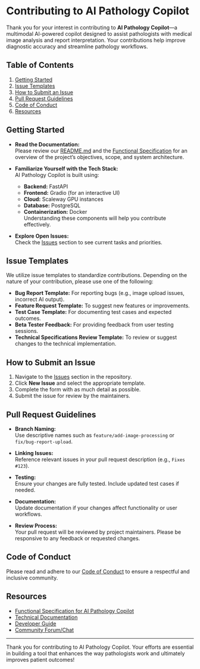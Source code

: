 # Contributing to AI Pathology Copilot

Thank you for your interest in contributing to **AI Pathology Copilot**—a multimodal AI-powered copilot designed to assist pathologists with medical image analysis and report interpretation. Your contributions help improve diagnostic accuracy and streamline pathology workflows.

## Table of Contents

1. [Getting Started](#getting-started)
2. [Issue Templates](#issue-templates)
3. [How to Submit an Issue](#how-to-submit-an-issue)
4. [Pull Request Guidelines](#pull-request-guidelines)
5. [Code of Conduct](#code-of-conduct)
6. [Resources](#resources)

## Getting Started

- **Read the Documentation:**  
  Please review our [README.md](./README.md) and the [Functional Specification](#) for an overview of the project’s objectives, scope, and system architecture.

- **Familiarize Yourself with the Tech Stack:**  
  AI Pathology Copilot is built using:
  - **Backend:** FastAPI
  - **Frontend:** Gradio (for an interactive UI)
  - **Cloud:** Scaleway GPU instances
  - **Database:** PostgreSQL
  - **Containerization:** Docker  
  Understanding these components will help you contribute effectively.

- **Explore Open Issues:**  
  Check the [Issues](#) section to see current tasks and priorities.

## Issue Templates

We utilize issue templates to standardize contributions. Depending on the nature of your contribution, please use one of the following:
- **Bug Report Template:** For reporting bugs (e.g., image upload issues, incorrect AI output).
- **Feature Request Template:** To suggest new features or improvements.
- **Test Case Template:** For documenting test cases and expected outcomes.
- **Beta Tester Feedback:** For providing feedback from user testing sessions.
- **Technical Specifications Review Template:** To review or suggest changes to the technical implementation.

## How to Submit an Issue

1. Navigate to the [Issues](#) section in the repository.
2. Click **New Issue** and select the appropriate template.
3. Complete the form with as much detail as possible.
4. Submit the issue for review by the maintainers.

## Pull Request Guidelines

- **Branch Naming:**  
  Use descriptive names such as `feature/add-image-processing` or `fix/bug-report-upload`.

- **Linking Issues:**  
  Reference relevant issues in your pull request description (e.g., `Fixes #123`).

- **Testing:**  
  Ensure your changes are fully tested. Include updated test cases if needed.

- **Documentation:**  
  Update documentation if your changes affect functionality or user workflows.

- **Review Process:**  
  Your pull request will be reviewed by project maintainers. Please be responsive to any feedback or requested changes.

## Code of Conduct

Please read and adhere to our [Code of Conduct](#) to ensure a respectful and inclusive community.

## Resources

- [Functional Specification for AI Pathology Copilot](#)
- [Technical Documentation](#)
- [Developer Guide](#)
- [Community Forum/Chat](#)

---

Thank you for contributing to AI Pathology Copilot. Your efforts are essential in building a tool that enhances the way pathologists work and ultimately improves patient outcomes!

